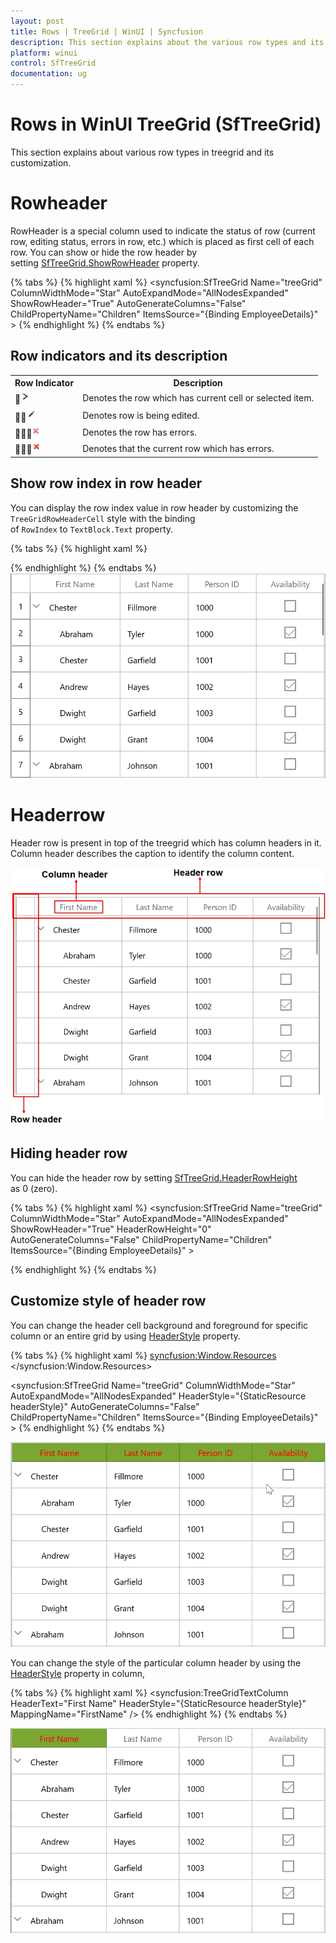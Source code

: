 ```yaml
---
layout: post
title: Rows | TreeGrid | WinUI | Syncfusion
description: This section explains about the various row types and its customization in WinUI TreeGrid (SfTreeGrid)
platform: winui
control: SfTreeGrid
documentation: ug
---
```


# Rows in WinUI TreeGrid (SfTreeGrid)

This section explains about various row types in treegrid and its customization.

# Rowheader

RowHeader is a special column used to indicate the status of row (current row, editing status, errors in row, etc.) which is placed as first cell of each row. You can show or hide the row header by setting [SfTreeGrid.ShowRowHeader](https://help.syncfusion.com/cr/winui/Syncfusion.UI.Xaml.Grids.SfGridBase.html#Syncfusion_UI_Xaml_Grids_SfGridBase_ShowRowHeader) property.

{% tabs %}
{% highlight xaml %}
<syncfusion:SfTreeGrid Name="treeGrid"
                       ColumnWidthMode="Star"
                       AutoExpandMode="AllNodesExpanded"
                       ShowRowHeader="True" 
                       AutoGenerateColumns="False"
                       ChildPropertyName="Children"
                       ItemsSource="{Binding EmployeeDetails}" >
{% endhighlight %}
{% endtabs %}

## Row indicators and its description

<table>
<tr>
<th>
Row Indicator
</th>
<th>
Description
</th>
</tr>
<tr>
<td>
<img src="Rows_images/Rows_img1.jpeg"/>
</td>
<td>
Denotes the row which has current cell or selected item.
</td>
</tr>
<tr>
<td>
<img src="Rows_images/Rows_img2.jpeg"/>
</td>
<td>
Denotes row is being edited. 
</td>
</tr>
<tr>
<td>
<img src="Rows_images/Rows_img3.jpeg"/>
</td>
<td>
Denotes the row has errors. 
</td>
</tr>
<tr>
<td>
<img src="Rows_images/Rows_img4.jpeg"/>
</td>
<td>
Denotes that the current row which has errors.
</td>
</tr>
</table>

## Show row index in row header

You can display the row index value in row header by customizing the `TreeGridRowHeaderCell` style with the binding of `RowIndex` to `TextBlock.Text` property.

{% tabs %}
{% highlight xaml %}
<Style TargetType="syncfusion:TreeGridRowHeaderCell">
    <Setter Property="Background" Value="Transparent" />
    <Setter Property="BorderBrush" Value="Gray" />
    <Setter Property="BorderThickness" Value="0,0,1,1" />
    <Setter Property="Padding" Value="0" />
    <Setter Property="IsTabStop" Value="False" />
    <Setter Property="Template">
        <Setter.Value>
            <ControlTemplate TargetType="syncfusion:TreeGridRowHeaderCell">
                <Border x:Name="PART_RowHeaderCellBorder"
                    Background="{TemplateBinding Background}"
                    BorderBrush="{TemplateBinding BorderBrush}"
                    BorderThickness="{TemplateBinding BorderThickness}">
                    <Grid>
                        <!--RowIndex is displayed here -->
                        <TextBlock HorizontalAlignment="Center"
                                VerticalAlignment="Center"
                                Text="{Binding RowIndex,
                                                  RelativeSource={RelativeSource TemplatedParent}}"
                                TextAlignment="Center" />
                    </Grid>
                </Border>
            </ControlTemplate>
        </Setter.Value>
    </Setter>
</Style>

{% endhighlight %}
{% endtabs %}
![RowHeader shows the index nuber in WinUI Treegrid](Rows_images/Rows_img5.png)

# Headerrow

Header row is present in top of the treegrid which has column headers in it. Column header describes the caption to identify the column content.

![Header row of WinUI treegrid](Rows_images/Rows_img6.png)

## Hiding header row

You can hide the header row by setting [SfTreeGrid.HeaderRowHeight](https://help.syncfusion.com/cr/winui/Syncfusion.UI.Xaml.Grids.SfGridBase.html#Syncfusion_UI_Xaml_Grids_SfGridBase_HeaderRowHeight) as 0 (zero).

{% tabs %}
{% highlight xaml %}
<syncfusion:SfTreeGrid Name="treeGrid"
                       ColumnWidthMode="Star"
                       AutoExpandMode="AllNodesExpanded"
                       ShowRowHeader="True" 
                       HeaderRowHeight="0"
                       AutoGenerateColumns="False"
                       ChildPropertyName="Children"
                       ItemsSource="{Binding EmployeeDetails}" >

{% endhighlight %}
{% endtabs %}

## Customize style of header row

You can change the header cell background and foreground for specific column or an entire grid by using [HeaderStyle](https://help.syncfusion.com/cr/winui/Syncfusion.UI.Xaml.Grids.GridColumnBase.html#Syncfusion_UI_Xaml_Grids_GridColumnBase_HeaderStyle) property.

{% tabs %}
{% highlight xaml %}
<syncfusion:Window.Resources>
        <Style TargetType="syncfusion:TreeGridHeaderCell" x:Key="headerStyle">
            <Setter Property="Background" Value="#FF7AA732"/>
            <Setter Property="Foreground" Value="Red"/>
        </Style>
</syncfusion:Window.Resources>

<syncfusion:SfTreeGrid Name="treeGrid"
                       ColumnWidthMode="Star"
                       AutoExpandMode="AllNodesExpanded"
                       HeaderStyle="{StaticResource headerStyle}"
                       AutoGenerateColumns="False"
                       ChildPropertyName="Children"
                       ItemsSource="{Binding EmployeeDetails}" > 
{% endhighlight %}
{% endtabs %}

![Style of the header row changed in WinUI treegrid](Rows_images/Rows_img7.png)

You can change the style of the particular column header by using the [HeaderStyle](https://help.syncfusion.com/cr/winui/Syncfusion.UI.Xaml.Grids.GridColumnBase.html#Syncfusion_UI_Xaml_Grids_GridColumnBase_HeaderStyle) property in column,

{% tabs %}
{% highlight xaml %}
<syncfusion:TreeGridTextColumn HeaderText="First Name" HeaderStyle="{StaticResource headerStyle}" MappingName="FirstName" />
{% endhighlight %}
{% endtabs %}

![Style of the single column header changed in WinUI treegrid](Rows_images/Rows_img8.png)

